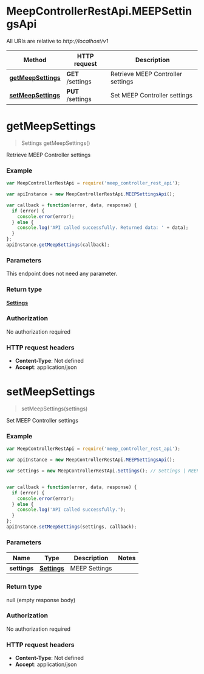 # MeepControllerRestApi.MEEPSettingsApi

All URIs are relative to *http://localhost/v1*

Method | HTTP request | Description
------------- | ------------- | -------------
[**getMeepSettings**](MEEPSettingsApi.md#getMeepSettings) | **GET** /settings | Retrieve MEEP Controller settings
[**setMeepSettings**](MEEPSettingsApi.md#setMeepSettings) | **PUT** /settings | Set MEEP Controller settings


<a name="getMeepSettings"></a>
# **getMeepSettings**
> Settings getMeepSettings()

Retrieve MEEP Controller settings



### Example
```javascript
var MeepControllerRestApi = require('meep_controller_rest_api');

var apiInstance = new MeepControllerRestApi.MEEPSettingsApi();

var callback = function(error, data, response) {
  if (error) {
    console.error(error);
  } else {
    console.log('API called successfully. Returned data: ' + data);
  }
};
apiInstance.getMeepSettings(callback);
```

### Parameters
This endpoint does not need any parameter.

### Return type

[**Settings**](Settings.md)

### Authorization

No authorization required

### HTTP request headers

 - **Content-Type**: Not defined
 - **Accept**: application/json

<a name="setMeepSettings"></a>
# **setMeepSettings**
> setMeepSettings(settings)

Set MEEP Controller settings



### Example
```javascript
var MeepControllerRestApi = require('meep_controller_rest_api');

var apiInstance = new MeepControllerRestApi.MEEPSettingsApi();

var settings = new MeepControllerRestApi.Settings(); // Settings | MEEP Settings


var callback = function(error, data, response) {
  if (error) {
    console.error(error);
  } else {
    console.log('API called successfully.');
  }
};
apiInstance.setMeepSettings(settings, callback);
```

### Parameters

Name | Type | Description  | Notes
------------- | ------------- | ------------- | -------------
 **settings** | [**Settings**](Settings.md)| MEEP Settings | 

### Return type

null (empty response body)

### Authorization

No authorization required

### HTTP request headers

 - **Content-Type**: Not defined
 - **Accept**: application/json

